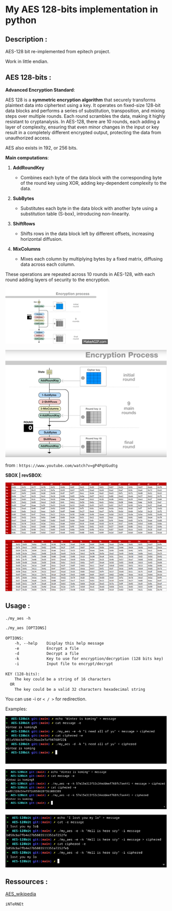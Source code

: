 # My AES 128-bits implementation in python

## Description :

AES-128 bit re-implemented from epitech project.

Work in little endian.


## AES 128-bits :

__Advanced Encryption Standard__:

AES 128 is a __symmetric encryption algorithm__ that securely transforms plaintext data into ciphertext using a key. It operates on fixed-size 128-bit data blocks and performs a series of substitution, transposition, and mixing steps over multiple rounds. Each round scrambles the data, making it highly resistant to cryptanalysis. In AES-128, there are 10 rounds, each adding a layer of complexity, ensuring that even minor changes in the input or key result in a completely different encrypted output, protecting the data from unauthorized access.

AES also exists in 192, or 256 bits.

__Main computations__:

1. **AddRoundKey**  
   - Combines each byte of the data block with the corresponding byte of the round key using XOR, adding key-dependent complexity to the data.

2. **SubBytes**  
   - Substitutes each byte in the data block with another byte using a substitution table (S-box), introducing non-linearity.

3. **ShiftRows**  
   - Shifts rows in the data block left by different offsets, increasing horizontal diffusion.

4. **MixColumns**  
   - Mixes each column by multiplying bytes by a fixed matrix, diffusing data across each column.

These operations are repeated across 10 rounds in AES-128, with each round adding layers of security to the encryption.

![aes_anim](readme_src/AES_GIF.gif)

![aes_algo](readme_src/aes_ani.png)

from : `https://www.youtube.com/watch?v=gP4PqVGudtg`


__SBOX | revSBOX__:

![sbox_aes](readme_src/sbox_aes.png)

![rev_sbox_aes](readme_src/rev_sbox_aes.png)


## Usage : 

`./my_aes -h`

```
./my_aes [OPTIONS]

OPTIONS:
    -h, --help    Display this help message
    -e            Encrypt a file
    -d            Decrypt a file
    -k            Key to use for encryption/decryption (128 bits key)
    -i            Input file to encrypt/decrypt

KEY (128-bits):
    The key could be a string of 16 characters
  OR
    The key could be a valid 32 characters hexadecimal string
```

You can use -i or `< / >` for redirection.

Examples:

![ex_1](readme_src/aes_ex_1.png)

![ex_2](readme_src/aes_ex_2.png)

![ex_3](readme_src/aes_ex_3.png)


## Ressources : 

[AES_wikipedia](https://en.wikipedia.org/wiki/Advanced_Encryption_Standard)

`iNTeRNEt`
